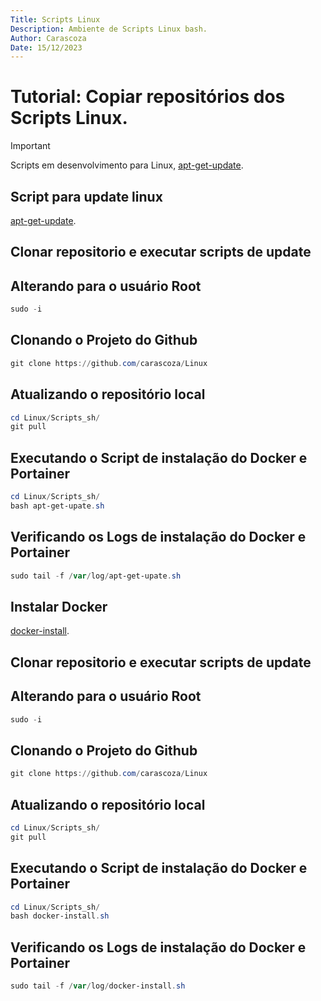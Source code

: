 ```yaml
---
Title: Scripts Linux
Description: Ambiente de Scripts Linux bash.
Author: Carascoza
Date: 15/12/2023
---
```


# Tutorial: Copiar repositórios dos Scripts Linux.

>[!IMPORTANT]
>Scripts em desenvolvimento para Linux, [apt-get-update](./Scripts_sh/README.md).

## Script para update linux
[apt-get-update](./scripts/apt-get-upate.sh).

## Clonar repositorio e executar scripts de update

## Alterando para o usuário Root
```powershell
sudo -i
```
## Clonando o Projeto do Github
```powershell
git clone https://github.com/carascoza/Linux
```

## Atualizando o repositório local
```powershell
cd Linux/Scripts_sh/
git pull
```

## Executando o Script de instalação do Docker e Portainer
```powershell
cd Linux/Scripts_sh/
bash apt-get-upate.sh
```

## Verificando os Logs de instalação do Docker e Portainer
```powershell
sudo tail -f /var/log/apt-get-upate.sh
```

## Instalar Docker 
[docker-install](./scripts/docker-install.sh).

## Clonar repositorio e executar scripts de update

## Alterando para o usuário Root
```powershell
sudo -i
```
## Clonando o Projeto do Github
```powershell
git clone https://github.com/carascoza/Linux
```

## Atualizando o repositório local
```powershell
cd Linux/Scripts_sh/
git pull
```

## Executando o Script de instalação do Docker e Portainer
```powershell
cd Linux/Scripts_sh/
bash docker-install.sh
```

## Verificando os Logs de instalação do Docker e Portainer
```powershell
sudo tail -f /var/log/docker-install.sh
```